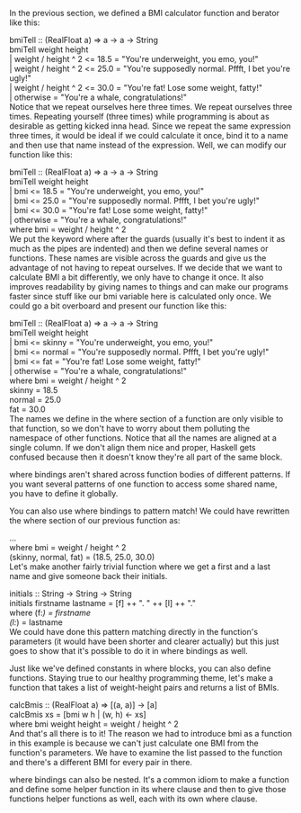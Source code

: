 In the previous section, we defined a BMI calculator function and berator like this:

bmiTell :: (RealFloat a) => a -> a -> String  
bmiTell weight height  
    | weight / height ^ 2 <= 18.5 = "You're underweight, you emo, you!"  
    | weight / height ^ 2 <= 25.0 = "You're supposedly normal. Pffft, I bet you're ugly!"  
    | weight / height ^ 2 <= 30.0 = "You're fat! Lose some weight, fatty!"  
    | otherwise                   = "You're a whale, congratulations!"  
Notice that we repeat ourselves here three times. We repeat ourselves three times. Repeating yourself (three times) while programming is about as desirable as getting kicked inna head. Since we repeat the same expression three times, it would be ideal if we could calculate it once, bind it to a name and then use that name instead of the expression. Well, we can modify our function like this:

bmiTell :: (RealFloat a) => a -> a -> String  
bmiTell weight height  
    | bmi <= 18.5 = "You're underweight, you emo, you!"  
    | bmi <= 25.0 = "You're supposedly normal. Pffft, I bet you're ugly!"  
    | bmi <= 30.0 = "You're fat! Lose some weight, fatty!"  
    | otherwise   = "You're a whale, congratulations!"  
    where bmi = weight / height ^ 2  
We put the keyword where after the guards (usually it's best to indent it as much as the pipes are indented) and then we define several names or functions. These names are visible across the guards and give us the advantage of not having to repeat ourselves. If we decide that we want to calculate BMI a bit differently, we only have to change it once. It also improves readability by giving names to things and can make our programs faster since stuff like our bmi variable here is calculated only once. We could go a bit overboard and present our function like this:

bmiTell :: (RealFloat a) => a -> a -> String  
bmiTell weight height  
    | bmi <= skinny = "You're underweight, you emo, you!"  
    | bmi <= normal = "You're supposedly normal. Pffft, I bet you're ugly!"  
    | bmi <= fat    = "You're fat! Lose some weight, fatty!"  
    | otherwise     = "You're a whale, congratulations!"  
    where bmi = weight / height ^ 2  
          skinny = 18.5  
          normal = 25.0  
          fat = 30.0  
The names we define in the where section of a function are only visible to that function, so we don't have to worry about them polluting the namespace of other functions. Notice that all the names are aligned at a single column. If we don't align them nice and proper, Haskell gets confused because then it doesn't know they're all part of the same block.

where bindings aren't shared across function bodies of different patterns. If you want several patterns of one function to access some shared name, you have to define it globally.

You can also use where bindings to pattern match! We could have rewritten the where section of our previous function as:

...  
where bmi = weight / height ^ 2  
      (skinny, normal, fat) = (18.5, 25.0, 30.0)  
Let's make another fairly trivial function where we get a first and a last name and give someone back their initials.

initials :: String -> String -> String  
initials firstname lastname = [f] ++ ". " ++ [l] ++ "."  
    where (f:_) = firstname  
          (l:_) = lastname    
We could have done this pattern matching directly in the function's parameters (it would have been shorter and clearer actually) but this just goes to show that it's possible to do it in where bindings as well.

Just like we've defined constants in where blocks, you can also define functions. Staying true to our healthy programming theme, let's make a function that takes a list of weight-height pairs and returns a list of BMIs.

calcBmis :: (RealFloat a) => [(a, a)] -> [a]  
calcBmis xs = [bmi w h | (w, h) <- xs]  
    where bmi weight height = weight / height ^ 2  
And that's all there is to it! The reason we had to introduce bmi as a function in this example is because we can't just calculate one BMI from the function's parameters. We have to examine the list passed to the function and there's a different BMI for every pair in there.

where bindings can also be nested. It's a common idiom to make a function and define some helper function in its where clause and then to give those functions helper functions as well, each with its own where clause.
